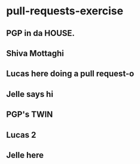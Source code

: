 # pull-requests-exercise

## PGP in da HOUSE.
## Shiva Mottaghi
## Lucas here doing a pull request-o
## Jelle says hi
## PGP's TWIN
## Lucas 2

## Jelle here
